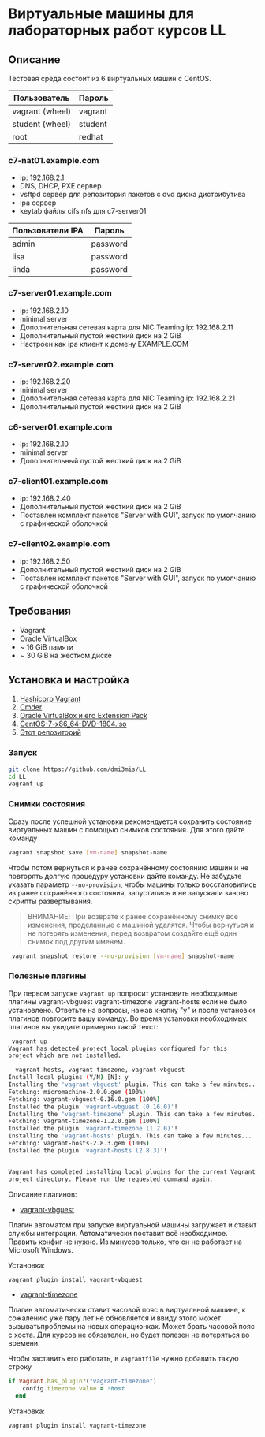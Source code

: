 # Виртуальные машины для лабораторных работ курсов LL

## Описание

Тестовая среда состоит из 6 виртуальных машин с CentOS.

Пользователь    | Пароль
----------------|--------
vagrant (wheel) | vagrant
student (wheel) | student
root            | redhat

### c7-nat01.example.com

* ip: 192.168.2.1
* DNS, DHCP, PXE сервер
* vsftpd сервер для репозитория пакетов с dvd диска дистрибутива
* ipa сервер
* keytab файлы cifs nfs для c7-server01

Пользователи IPA     | Пароль
---------------------|--------
admin                | password
lisa                 | password
linda                | password

### c7-server01.example.com

* ip: 192.168.2.10
* minimal server
* Дополнительная сетевая карта для NIC Teaming ip: 192.168.2.11
* Дополнительный пустой жесткий диск на 2 GiB
* Настроен как ipa клиент к домену EXAMPLE.COM

### c7-server02.example.com

* ip: 192.168.2.20
* minimal server
* Дополнительная сетевая карта для NIC Teaming ip: 192.168.2.21
* Дополнительный пустой жесткий диск на 2 GiB

### c6-server01.example.com

* ip: 192.168.2.10
* minimal server
* Дополнительный пустой жесткий диск на 2 GiB

### c7-client01.example.com

* ip: 192.168.2.40
* Дополнительный пустой жесткий диск на 2 GiB
* Поставлен комплект пакетов "Server with GUI", запуск по умолчанию с графической оболочкой

### c7-client02.example.com

* ip: 192.168.2.50
* Дополнительный пустой жесткий диск на 2 GiB
* Поставлен комплект пакетов "Server with GUI", запуск по умолчанию с графической оболочкой

## Требования

* Vagrant
* Oracle VirtualBox
* ~ 16 GiB памяти
* ~ 30 GiB на жестком диске

## Установка и настройка

1. [Hashicorp Vagrant](https://www.vagrantup.com/downloads.html)
2. [Cmder](http://cmder.net/)
3. [Oracle VirtualBox и его Extension Pack](https://www.virtualbox.org/wiki/Downloads)
4. [CentOS-7-x86_64-DVD-1804.iso](http://mirror.yandex.ru/centos/7.5.1804/isos/x86_64/CentOS-7-x86_64-DVD-1804.iso)
5. [Этот репозиторий](https://github.com/dmi3mis/LL)

### Запуск 

```bash
git clone https://github.com/dmi3mis/LL
cd LL
vagrant up
```

### Снимки состояния

Сразу после успешной установки рекомендуется сохранить состояние виртуальных машин с помощью снимков состояния.
Для этого дайте команду

```bash
vagrant snapshot save [vm-name] snapshot-name
```
Чтобы потом вернуться к ранее сохранённому состоянию машин и не повторять долгую процедуру установки дайте команду.
Не забудьте указать параметр `--no-provision`, чтобы машины только восстановились из ранее сохранённого состояния, запустились и не запускали заново скрипты развертывания.

> ВНИМАНИЕ!
> При возврате к ранее сохранённому снимку все изменения, проделанные с машиной удалятся.
> Чтобы вернуться и не потерять изменения, перед возвратом создайте ещё один снимок под другим именем.

```bash
 vagrant snapshot restore --no-provision [vm-name] snapshot-name
```

### Полезные плагины

При первом запуске `vagrant up` попросит установить необходимые плагины vagrant-vbguest vagrant-timezone vagrant-hosts если не было установлено. Ответьте на вопросы, нажав кнопку "y" и после установки плагинов повторите вашу команду. 
Во время установки необходимых плагинов вы увидите примерно такой текст:

```bash
 vagrant up
Vagrant has detected project local plugins configured for this
project which are not installed.

  vagrant-hosts, vagrant-timezone, vagrant-vbguest
Install local plugins (Y/N) [N]: y
Installing the 'vagrant-vbguest' plugin. This can take a few minutes...
Fetching: micromachine-2.0.0.gem (100%)
Fetching: vagrant-vbguest-0.16.0.gem (100%)
Installed the plugin 'vagrant-vbguest (0.16.0)'!
Installing the 'vagrant-timezone' plugin. This can take a few minutes...
Fetching: vagrant-timezone-1.2.0.gem (100%)
Installed the plugin 'vagrant-timezone (1.2.0)'!
Installing the 'vagrant-hosts' plugin. This can take a few minutes...
Fetching: vagrant-hosts-2.8.3.gem (100%)
Installed the plugin 'vagrant-hosts (2.8.3)'!


Vagrant has completed installing local plugins for the current Vagrant
project directory. Please run the requested command again.
```

Описание плагинов:

* [vagrant-vbguest](https://github.com/dotless-de/vagrant-vbguest)

Плагин автоматом при запуске виртуальной машины загружает и ставит службы интеграции. Автоматически поставит всё необходимое. Править конфиг не нужно.
Из минусов только, что он не работает на Microsoft Windows.

Установка:

```bash
vagrant plugin install vagrant-vbguest
```

* [vagrant-timezone](https://github.com/tmatilai/vagrant-timezone)

Плагин автоматически ставит часовой пояс в виртуальной машине, к сожалению уже пару лет не обновляется и ввиду этого может вызыватьпроблемы на новых операционках. Может брать часовой пояс с хоста. Для курсов не обязателен, но будет полезен не потеряться во времени.

Чтобы заставить его работать, в `Vagrantfile` нужно добавить такую строку

```ruby
if Vagrant.has_plugin?("vagrant-timezone")
    config.timezone.value = :host
  end
```

Установка:

```bash
vagrant plugin install vagrant-timezone
```

